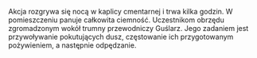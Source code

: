 Akcja rozgrywa się nocą w kaplicy cmentarnej i trwa kilka godzin. W pomieszczeniu panuje całkowita ciemność. Uczestnikom obrzędu zgromadzonym wokół trumny przewodniczy Guślarz. Jego zadaniem jest przywoływanie pokutujących dusz, częstowanie ich przygotowanym pożywieniem, a następnie odpędzanie.